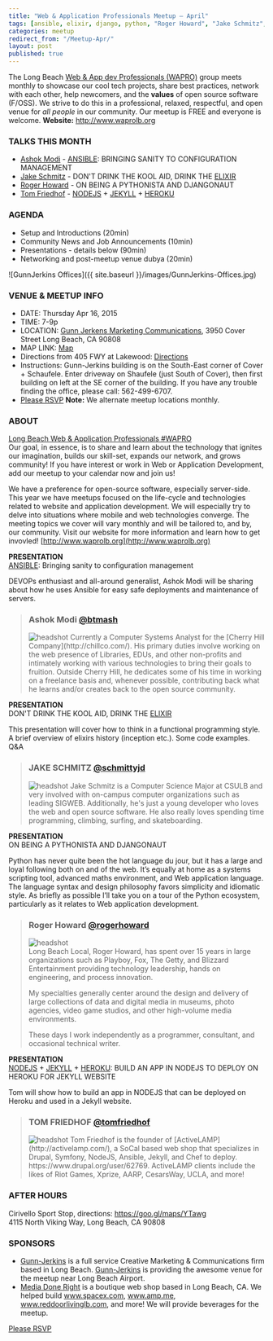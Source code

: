 ```yaml
---
title: "Web & Application Professionals Meetup – April"
tags: [ansible, elixir, django, python, "Roger Howard", "Jake Schmitz", "Ashok Modi"]
categories: meetup
redirect_from: "/Meetup-Apr/"
layout: post
published: true
---
```



The Long Beach [Web & App dev Professionals (WAPRO)](http://www.waprolb.org) group meets monthly to showcase our cool tech projects, share best practices, network with each other, help newcomers, and the **values** of open source software (F/OSS).  We strive to do this in a professional, relaxed, respectful, and open venue for _all people_ in our community.  Our meetup is FREE and everyone is welcome.  **Website:** http://www.waprolb.org


### TALKS THIS MONTH  
* [Ashok Modi](https://twitter.com/btmash) - [ANSIBLE](http://www.ansible.com/):  BRINGING SANITY TO CONFIGURATION MANAGEMENT
* [Jake Schmitz](https://twitter.com/schmittyjd) - DON'T DRINK THE KOOL AID, DRINK THE [ELIXIR](http://elixir-lang.org/)
* [Roger Howard](https://twitter.com/rogerhoward) - ON BEING A PYTHONISTA AND DJANGONAUT
* [Tom Friedhof](https://twitter.com/tomfriedhof) - [NODEJS](https://nodejs.org/en/) + [JEKYLL](http://jekyllrb.com/) + [HEROKU](https://www.heroku.com)


### AGENDA  
- Setup and Introductions (20min)
- Community News and Job Announcements (10min)
- Presentations - details below (90min)
- Networking and post-meetup venue dubya (20min)  
<!--break-->

![GunnJerkins Offices]({{ site.baseurl }}/images/GunnJerkins-Offices.jpg)  


### VENUE & MEETUP INFO

- DATE:  Thursday Apr 16, 2015
- TIME:  7-9p
- LOCATION:
[Gunn Jerkens Marketing Communications](http://gunnjerkens.com/contact),
3950 Cover Street
Long Beach, CA 90808
- MAP LINK: [Map](https://goo.gl/maps/FdT79)
- Directions from 405 FWY at Lakewood: [Directions](https://goo.gl/maps/mevZS)
- Instructions: Gunn-Jerkins building is on the South-East corner of Cover + Schaufele. Enter driveway on Shaufele (just South of Cover), then first building on left at the SE corner of the building. If you have any trouble finding the office, please call: 562-499-6707.
- [Please RSVP](http://www.meetup.com/lbtech/events/221625697/)
**Note:** We alternate meetup locations monthly.


### ABOUT
[Long Beach Web & Application Professionals #WAPRO](http://www.waprolb.org)  
Our goal, in essence, is to share and learn about the technology that ignites our imagination, builds our skill-set, expands our network, and grows community!  If you have interest or work in Web or Application Development, add our meetup to your calendar now and join us!

We have a preference for open-source software, especially server-side.  This year we have meetups focused on the life-cycle and technologies related to website and application development.  We will especially try to delve into situations where mobile and web technologies converge.  The meeting topics we cover will vary monthly and will be tailored to, and by, our community.  Visit our website for more information and learn how to get invovled!  [http://www.waprolb.org](http://www.waprolb.org)



**PRESENTATION**  
[ANSIBLE](http://www.ansible.com/): Bringing sanity to configuration management

DEVOPs enthusiast and all-around generalist, Ashok Modi will be sharing about how he uses Ansible for easy safe deployments and maintenance of servers.

> ### Ashok Modi [@btmash](http://twitter.com/btmash)
> <img src="{{ site.baseurl }}/images/people/btmash.jpg" alt="headshot" class="headshot">
> Currently a Computer Systems Analyst for the [Cherry Hill Company](http://chillco.com/). His primary duties involve working on the web presence of Libraries, EDUs, and other non-profits and intimately working with various technologies to bring their goals to fruition. Outside Cherry Hill, he dedicates some of his time in working on a freelance basis and, whenever possible, contributing back what he learns and/or creates back to the open source community.



**PRESENTATION**  
DON'T DRINK THE KOOL AID, DRINK THE [ELIXIR](http://elixir-lang.org/)

This presentation will cover how to think in a functional programming style. A brief overview of elixirs history (inception etc.). Some code examples. Q&A

> ### JAKE SCHMITZ [@schmittyjd](https://twitter.com/schmittyjd)
> <img src="{{ site.baseurl }}/images/people/jake-schmitz.jpg" alt="headshot" class="headshot">
> Jake Schmitz is a Computer Science Major at CSULB and very involved with on-campus computer organizations such as leading SIGWEB. Additionally, he's just a young developer who loves the web and open source software. He also really loves spending time programming, climbing, surfing, and skateboarding.



**PRESENTATION**  
ON BEING A PYTHONISTA AND DJANGONAUT

Python has never quite been the hot language du jour, but it has a large and loyal following both on and of the web. It’s equally at home as a systems scripting tool, advanced maths environment, and Web application language. The language syntax and design philosophy favors simplicity and idiomatic style. As briefly as possible I’ll take you on a tour of the Python ecosystem, particularly as it relates to Web application development.

> ### Roger Howard [@rogerhoward](http://twitter.com/rogerhoward)
> <div class="headshot"><img src="{{ site.baseurl }}/images/people/roger-howard.jpg" alt="headshot"></div>
> Long Beach Local, Roger Howard, has spent over 15 years in large organizations such as Playboy, Fox, The Getty, and Blizzard Entertainment providing technology leadership, hands on engineering, and process innovation.
>
> My specialties generally center around the design and delivery of large collections of data and digital media in museums, photo agencies, video game studios, and other high-volume media environments.
>
> These days I work independently as a programmer, consultant, and occasional technical writer.



**PRESENTATION**  
[NODEJS](https://nodejs.org/en/) + [JEKYLL](http://jekyllrb.com/) + [HEROKU](https://www.heroku.com/): BUILD AN APP IN NODEJS TO DEPLOY ON HEROKU FOR JEKYLL WEBSITE

Tom will show how to build an app in NODEJS that can be deployed on Heroku and used in a Jekyll website.

> ### TOM FRIEDHOF [@tomfriedhof](http://twitter.com/tomfriedhof)
> <img src="{{ site.baseurl }}/images/people/tom-friedhof.jpg" alt="headshot" class="headshot">
> Tom Friedhof is the founder of [ActiveLAMP](http://activelamp.com/), a SoCal based web shop that specializes in Drupal, Symfony, NodeJS, Ansible, Jekyll, and Chef to deploy.  https://www.drupal.org/user/62769.  ActiveLAMP clients include the likes of Riot Games, Xprize, AARP, CesarsWay, UCLA, and more!



### AFTER HOURS  
Cirivello Sport Stop, directions: https://goo.gl/maps/YTawg  
4115 North Viking Way, Long Beach, CA 90808  

### SPONSORS

* [Gunn-Jerkins](http://gunnjerkins.com) is a full service Creative Marketing & Communications firm based in Long Beach. [Gunn-Jerkins](http://gunnjerkins.com) is providing the awesome venue for the meetup near Long Beach Airport.
* [Media Done Right](http://MediaDoneRight.com) is a boutique web shop based in Long Beach, CA.  We helped build www.spacex.com, www.amp.me, www.reddoorlivinglb.com, and more!  We will provide beverages for the meetup.


[Please RSVP](http://www.meetup.com/lbtech/events/221625697/)
